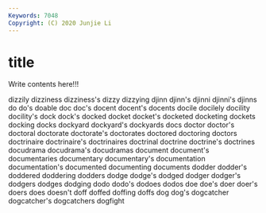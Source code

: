 ```yaml
---
Keywords: 7048
Copyright: (C) 2020 Junjie Li
---
```


# title

Write contents here!!!

dizzily 
dizziness 
dizziness's 
dizzy 
dizzying 
djinn
djinn's 
djinni 
djinni's 
djinns 
do 
do's 
doable 
doc 
doc's 
docent
docent's 
docents 
docile 
docilely 
docility 
docility's 
dock 
dock's 
docked 
docket
docket's 
docketed 
docketing 
dockets 
docking 
docks 
dockyard 
dockyard's 
dockyards 
docs
doctor 
doctor's 
doctoral 
doctorate 
doctorate's 
doctorates 
doctored 
doctoring 
doctors 
doctrinaire
doctrinaire's 
doctrinaires 
doctrinal 
doctrine 
doctrine's 
doctrines 
docudrama 
docudrama's 
docudramas 
document
document's 
documentaries 
documentary 
documentary's 
documentation 
documentation's 
documented 
documenting 
documents 
dodder
dodder's 
doddered 
doddering 
dodders 
dodge 
dodge's 
dodged 
dodger 
dodger's 
dodgers
dodges 
dodging 
dodo 
dodo's 
dodoes 
dodos 
doe 
doe's 
doer 
doer's
doers 
does 
doesn't 
doff 
doffed 
doffing 
doffs 
dog 
dog's 
dogcatcher
dogcatcher's 
dogcatchers 
dogfight 
